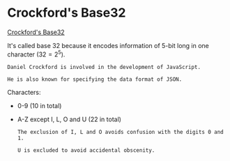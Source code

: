 # Crockford's Base32

[Crockford's Base32](https://www.crockford.com/base32.html)

It's called base 32 because it encodes information of 5-bit long in one character ($32 = 2^5$).

~~~admonish question title="Who is Crockford even?"
Daniel Crockford is involved in the development of JavaScript.

He is also known for specifying the data format of JSON.
~~~

Characters:
* 0-9 (10 in total)
* A-Z except I, L, O and U (22 in total)

  ~~~admonish question
  The exclusion of I, L and O avoids confusion with the digits 0 and 1.

  U is excluded to avoid accidental obscenity.
  ~~~
